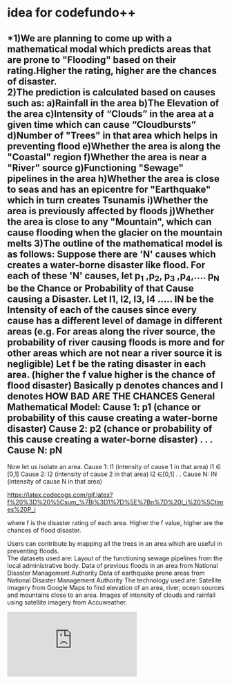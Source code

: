 # idea for codefundo++
*1)We are planning to come up with a mathematical modal which predicts areas that are prone to "Flooding" based on their rating.Higher the rating, higher are the chances of disaster.<br>
2)The prediction is calculated based on causes such as:
	a)Rainfall in the area
	b)The Elevation of the area
	c)Intensity of “Clouds” in the area at a given time which can cause “Cloudbursts”
	d)Number of "Trees" in that area which helps in preventing flood
  	e)Whether the area is along the "Coastal" region
	f)Whether the area is near a "River" source
	g)Functioning "Sewage" pipelines in the area
	h)Whether the area is close to seas and has an epicentre for "Earthquake" which in turn creates Tsunamis
	i)Whether the area is previously affected by floods
	j)Whether the area is close to any "Mountain", which can cause flooding when the glacier 
	on the mountain melts
</pre>
3)The outline of the mathematical model is as follows:
	Suppose there are 'N' causes which creates a water-borne disaster like flood.
	For each of these 'N' causes, let p<sub>1</sub> ,p<sub>2</sub>, p<sub>3</sub> ,p<sub>4</sub>,.... p<sub>N</sub>  be the 	Chance or Probability of that Cause causing a Disaster. 
	Let I1, I2, I3, I4 ….. IN be the Intensity of each of the causes since every cause has a different level of damage in 		different areas (e.g.  For areas along the river source, the probability of river causing floods is more and for other 		areas which are not near a river source it is negligible) 
	Let f be the rating disaster in each area. (higher the f value higher is the chance of flood disaster)
	Basically p denotes chances and I denotes HOW BAD ARE THE CHANCES
General Mathematical Model:
Cause 1:     p1                       (chance or probability of this cause creating a water-borne disaster)
Cause 2:     p2                       (chance or probability of this cause creating a water-borne disaster)
                  .
                  .
                  .
Cause N:     pN 
-----------------   




Now let us isolate an area. 
Cause 1:   I1                        (intensity of cause 1 in that area)      I1 ∈ [0,1]
Cause 2:   I2                        (intensity of cause 2 in that area)       I2 ∈[0,1]
                  .
                  . 
 Cause N:  IN                       (intensity of cause N in that area) 
 
https://latex.codecogs.com/gif.latex?f%20%3D%20%5Csum_%7Bi%3D1%7D%5E%7Bn%7D%20I_i%20%5Ctimes%20P_i

where f is the disaster rating of each area. Higher the f value, higher are the chances of flood disaster.

Users can contribute by mapping all the trees in an area which are useful in preventing floods.  
The datasets used are:
	Layout of the functioning sewage pipelines from the local administrative body.
	Data of previous floods in an area from National Disaster Management Authority
	Data of earthquake prone areas from National Disaster Management Authority
The technology used are:
	Satellite imagery from Google Maps to find elevation of an area, river, ocean sources and mountains close to an area.
	Images of intensity of clouds and rainfall using satellite imagery from Accuweather.
	


![first example](https://latex.codecogs.com/gif.latex?%5Csum_%7Bi%3D1%7D%5E%7B10%7D)

